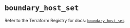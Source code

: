 # `boundary_host_set`

Refer to the Terraform Registry for docs: [`boundary_host_set`](https://registry.terraform.io/providers/hashicorp/boundary/1.1.13/docs/resources/host_set).
